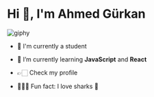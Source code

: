 <h1 align="left">Hi  👋, I'm Ahmed Gürkan </h1>

![giphy](https://i.giphy.com/media/v1.Y2lkPTc5MGI3NjExdXp3N2E0YWkyaTF5ZWZlY20xdTVhd3BidGVpamozbTNxZnJ6MmlzaSZlcD12MV9pbnRlcm5hbF9naWZfYnlfaWQmY3Q9Zw/fnmCl4IGu0INrpdiaH/giphy.gif)


- 🚀 I'm currently a student 

- 🌱 I’m currently learning **JavaScript** and **React**

- 👉🏻 Check my profile

- 👨🏻‍💻 Fun fact: I love sharks 🦈
